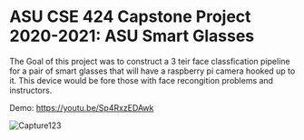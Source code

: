 
<h1>ASU CSE 424 Capstone Project 2020-2021: ASU Smart Glasses</h1>

The Goal of this project was to construct a 3 teir face classfication pipeline for a pair of smart glasses that will have a raspberry pi camera hooked up to it. This device would be fore those with face recongition problems and instructors.

Demo: https://youtu.be/Sp4RxzEDAwk

![Capture123](https://user-images.githubusercontent.com/38186787/118076996-18dc6600-b368-11eb-8f0a-480b08a99e47.PNG)
